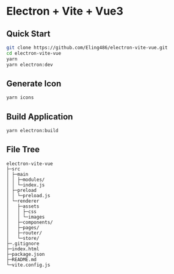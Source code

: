 # Electron + Vite + Vue3

## Quick Start
```bash
git clone https://github.com/Eling486/electron-vite-vue.git
cd electron-vite-vue
yarn
yarn electron:dev
```

## Generate Icon
```bash
yarn icons
```

## Build Application
```bash
yarn electron:build
```

## File Tree
```
electron-vite-vue
├─src
│ ├─main
│ │ ├─modules/
│ │ └─index.js
│ ├─preload
│ │ └─preload.js
│ └─renderer
│   ├─assets
│   │ ├─css
│   │ └─images
│   ├─components/
│   ├─pages/
│   ├─router/
│   └─store/
├─.gitignore
├─index.html
├─package.json
├─README.md
└─vite.config.js
```